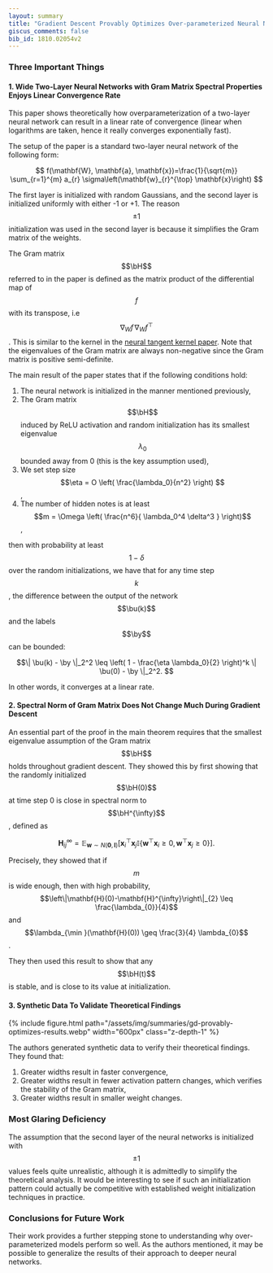 ```yaml
---
layout: summary
title: "Gradient Descent Provably Optimizes Over-parameterized Neural Networks"
giscus_comments: false
bib_id: 1810.02054v2
---
```


### Three Important Things

#### 1. Wide Two-Layer Neural Networks with Gram Matrix Spectral Properties Enjoys Linear Convergence Rate

This paper shows theoretically how overparameterization of a two-layer neural
network can result in a linear rate of convergence (linear when logarithms are
taken, hence it really converges exponentially fast).

The setup of the paper is a standard two-layer neural network of the following form:

$$
f(\mathbf{W}, \mathbf{a}, \mathbf{x})=\frac{1}{\sqrt{m}} \sum_{r=1}^{m} a_{r} \sigma\left(\mathbf{w}_{r}^{\top} \mathbf{x}\right)
$$

The first layer is initialized with random Gaussians, and the second layer is initialized
uniformly with either -1 or +1. The reason $$\pm 1$$ initialization was used in the second
layer is because it simplifies the Gram matrix of the weights.

The Gram matrix $$\bH$$ referred to in the paper
is defined as the matrix product of the differential map
of $$f$$ with its transpose, i.e $$\nabla_W f \, \nabla_W f^{\top} $$.
This is similar to the kernel in the [neural tangent kernel paper](https://arxiv.org/abs/1806.07572).
Note that the eigenvalues of the Gram matrix are always non-negative since the Gram matrix is positive semi-definite.

The main result of the paper states that if the following conditions hold:

1. The neural network is initialized in the manner mentioned previously,
2. The Gram matrix $$\bH$$ induced by ReLU activation and random initialization has its smallest eigenvalue $$\lambda_0$$ bounded away from 0 (this is the key assumption used),
3. We set step size $$\eta = O \left( \frac{\lambda_0}{n^2} \right) $$,
4. The number of hidden notes is at least $$m = \Omega \left( \frac{n^6}{ \lambda_0^4 \delta^3 } \right)$$,

then with probability at least $$1-\delta$$ over the random initializations, we have that
for any time step $$k$$, the difference between the output of the network $$\bu(k)$$ 
and the labels $$\by$$ can be bounded:

$$\| \bu(k) - \by \|_2^2 \leq \left( 1 - \frac{\eta \lambda_0}{2} \right)^k \| \bu(0) - \by \|_2^2.  $$

In other words, it converges at a linear rate.

#### 2. Spectral Norm of Gram Matrix Does Not Change Much During Gradient Descent

An essential part of the proof in the main theorem requires that the
smallest eigenvalue assumption of the Gram matrix $$\bH$$ holds throughout
gradient descent. They showed this by first showing that the randomly
initialized $$\bH(0)$$ at time step 0 is close in spectral norm to $$\bH^{\infty}$$, defined as

$$\mathbf{H}_{i j}^{\infty}=
 \mathbb{E}_{\mathbf{w} \sim N(\mathbf{0},
 \mathbf{I})}\left[\mathbf{x}_{i}^{\top} \mathbf{x}_{j}
 \mathbb{I}\left\{\mathbf{w}^{\top} \mathbf{x}_{i} \geq 0, \mathbf{w}^{\top}
 \mathbf{x}_{j} \geq 0\right\}\right]. 
$$

Precisely, they showed that if $$m$$ is wide enough, then with high probability,
$$\left\|\mathbf{H}(0)-\mathbf{H}^{\infty}\right\|_{2} \leq
\frac{\lambda_{0}}{4}$$ 
and 
$$\lambda_{\min }(\mathbf{H}(0)) \geq \frac{3}{4} \lambda_{0}$$.

They then used this result to show that any $$\bH(t)$$ is stable,
and is close to its value at initialization.

#### 3. Synthetic Data To Validate Theoretical Findings

{% include figure.html 
    path="/assets/img/summaries/gd-provably-optimizes-results.webp"
    width="600px"
    class="z-depth-1"
%}

The authors generated synthetic data to verify their theoretical findings.
They found that:

1. Greater widths result in faster convergence,
2. Greater widths result in fewer activation pattern changes, which verifies the stability of the Gram matrix,
3. Greater widths result in smaller weight changes.

### Most Glaring Deficiency
The assumption that the second layer of the neural networks is initialized with
$$\pm 1$$ values feels quite unrealistic, although it is admittedly to simplify
the theoretical analysis. It would be interesting to see if such an initialization
pattern could actually be competitive with established weight initialization techniques 
in practice.

### Conclusions for Future Work
Their work provides a further stepping stone to understanding why
over-parameterized models perform so well.  As the authors mentioned, it may be
possible to generalize the results of their approach to deeper neural networks. 